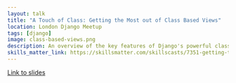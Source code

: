 ```yaml
---
layout: talk
title: "A Touch of Class: Getting the Most out of Class Based Views"
location: London Django Meetup
tags: [django]
image: class-based-views.png
description: An overview of the key features of Django's powerful class based views, and why you should use them.
skills_matter_link: https://skillsmatter.com/skillscasts/7351-getting-the-most-out-of-class-based-views
---
```

[Link to slides](http://slides.com/davidseddon/a-touch-of-class/)
